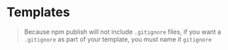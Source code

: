 # Templates

> Because npm publish will not include `.gitignore` files, if you want a `.gitignore` as part of your template, you must name it `gitignore`
